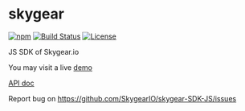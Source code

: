 # skygear

[![npm](https://img.shields.io/npm/v/skygear.svg)](https://www.npmjs.com/package/skygear)
[![Build Status](https://travis-ci.org/SkygearIO/skygear-SDK-JS.svg?branch=master)](https://travis-ci.org/SkygearIO/skygear-SDK-JS)
[![License](https://img.shields.io/npm/l/skygear.svg)](https://www.npmjs.com/package/skygear)

JS SDK of Skygear.io

You may visit a live [demo](https://sdkjsexample.skygeario.com/static/example/index.html)

[API doc](https://doc.esdoc.org/github.com/cheungpat/skygear-SDK-JS/)

Report bug on https://github.com/SkygearIO/skygear-SDK-JS/issues

